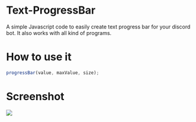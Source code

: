 # Text-ProgressBar
A simple Javascript code to easily create text progress bar for your discord bot.
It also works with all kind of programs.

# How to use it

```javascript
progressBar(value, maxValue, size);
```

# Screenshot
![](https://i.imgur.com/AOCcEVW.png)
